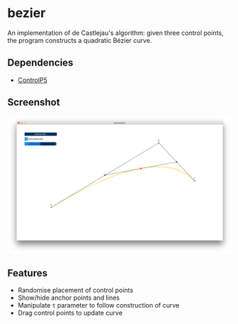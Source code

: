 # bezier

An implementation of de Castlejau's algorithm: given three control points, the program constructs a quadratic Bézier curve.

## Dependencies

* [ControlP5](http://www.sojamo.de/libraries/controlP5/ "ControlP5")

## Screenshot

![Screenshot](/img/screenshot.png "Screenshot")

## Features

* Randomise placement of control points
* Show/hide anchor points and lines
* Manipulate `t` parameter to follow construction of curve
* Drag control points to update curve

